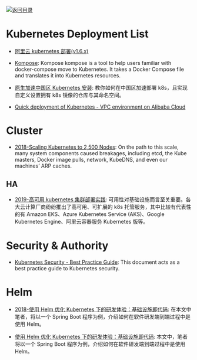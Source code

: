 [![返回目录](https://user-images.githubusercontent.com/5803001/38079637-ff0abcf0-3371-11e8-9b76-ad651620afc7.jpg)](https://github.com/wx-chevalier/Awesome-Lists)

# Kubernetes Deployment List

- [阿里云 kubernetes 部署(v1.6.x)](http://www.jianshu.com/p/02dc13d2f651)

- [Kompose](http://kompose.io/index): Kompose kompose is a tool to help users familiar with docker-compose move to Kubernetes. It takes a Docker Compose file and translates it into Kubernetes resources.

* [原生加速中国区 Kubernetes 安装](https://www.cnrancher.com/kubernetes-installation/): 教你如何在中国区加速部署 k8s，且实现自定义设置拥有 k8s 镜像的仓库与其命名空间。

* [Quick deployment of Kubernetes - VPC environment on Alibaba Cloud ](https://www.alibabacloud.com/forum/read-830)

# Cluster

- [2018-Scaling Kubernetes to 2,500 Nodes](https://parg.co/Uke): On the path to this scale, many system components caused breakages, including etcd, the Kube masters, Docker image pulls, network, KubeDNS, and even our machines’ ARP caches.

## HA

- [2019-高可用 kubernetes 集群部署实践](https://yq.aliyun.com/articles/704946): 可用性对基础设施而言至关重要。各大云计算厂商纷纷推出了高可用、可扩展的 k8s 托管服务，其中比较有代表性的有 Amazon EKS、Azure Kubernetes Service (AKS)、Google Kubernetes Engine、阿里云容器服务 Kubernetes 版等。

# Security & Authority

- [Kubernetes Security - Best Practice Guide](https://github.com/freach/kubernetes-security-best-practice): This document acts as a best practice guide to Kubernetes security.

# Helm

- [2018-使用 Helm 优化 Kubernetes 下的研发体验：基础设施即代码](http://dockone.io/article/8243): 在本文中笔者，将以一个 Spring Boot 程序为例，介绍如何在软件研发端到端过程中是使用 Helm。

- [使用 Helm 优化 Kubernetes 下的研发体验：基础设施即代码](https://mp.weixin.qq.com/s/NdQYzMfRnQv7YatX7075Eg): 本文中，笔者将以一个 Spring Boot 程序为例，介绍如何在软件研发端到端过程中是使用 Helm。
